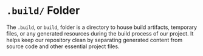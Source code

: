 # `.build/` Folder

The `.build`, or `build`, folder is a directory to house build artifacts, temporary files, or any generated resources during the build process of our project. It helps keep our repository clean by separating generated content from source code and other essential project files.
